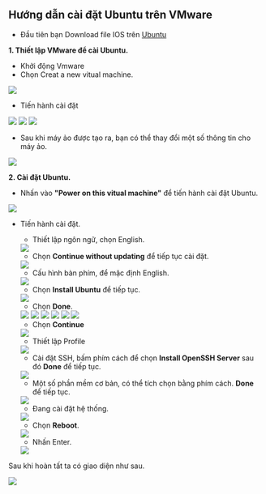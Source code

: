 ﻿## Hướng dẫn cài đặt Ubuntu trên VMware

- Đầu tiên bạn Download file IOS trên [Ubuntu](https://ubuntu.com/download)

**1. Thiết lập VMware để cài Ubuntu.**
- Khởi động Vmware
- Chọn Creat a new vitual machine.

<img src=https://i.imgur.com/bTGXnZb.png>

- Tiến hành cài đặt

<img src=https://i.imgur.com/7WtHvR5.png>

<img src=https://i.imgur.com/AkX4HgA.png>

<img src=https://i.imgur.com/4qJ7pQe.png>

- Sau khi máy ảo được tạo ra, bạn có thể thay đổi một số thông tin cho máy ảo.

<img src=https://i.imgur.com/wYbWVtk.png>

**2. Cài đặt Ubuntu.**

- Nhấn vào **"Power on this vitual machine"** để tiến hành cài đặt Ubuntu.

<img src=https://i.imgur.com/eHgrZW4.png>

- Tiến hành cài đặt.
    - Thiết lập ngôn ngữ, chọn English.
    <img src=https://i.imgur.com/io7JELr.png>
    
    - Chọn **Continue without updating** để tiếp tục cài đặt.
    
    <img src=https://i.imgur.com/d1WNPLS.png>

    - Cấu hình bàn phím, để mặc định English.

    <img src=https://i.imgur.com/2tvKQLI.png>

    - Chọn **Install Ubuntu** để tiếp tục.

    <img src=https://i.imgur.com/Ed7t2c1.png>
    
    - Chọn **Done**. 
        
    <img src=https://i.imgur.com/KSpIqR7.png>

    <img src=https://i.imgur.com/xFxQXhn.png>

    <img src=https://i.imgur.com/LnblADa.png>
    <img src=https://i.imgur.com/0a07Yzr.png>
    <img src=https://i.imgur.com/zEcm9u8.png>
    <img src=https://i.imgur.com/rwf2MAY.png>

    - Chọn **Continue**

    <img src=https://i.imgur.com/wKUAMmL.png>

    - Thiết lập Profile

    <img src=https://i.imgur.com/KpruYeB.png>

    - Cài đặt SSH, bấm phím cách để chọn **Install OpenSSH Server** sau đó **Done** để tiếp tục.

    <img src=https://i.imgur.com/mQM6H09.png>

    - Một số phần mềm cơ bản, có thể tích chọn bằng phím cách. **Done** để tiếp tục.
    <img src=https://i.imgur.com/xr7C0Oe.png>

    - Đang cài đặt hệ thống.
    <img src=https://i.imgur.com/ma2PXLx.png>

    - Chọn **Reboot**.

    <img src=https://i.imgur.com/pxORU4O.png>

    - Nhấn Enter.

    <img src=https://i.imgur.com/CjCoo54.png>




Sau khi hoàn tất ta có giao diện như sau.

   <img src=https://i.imgur.com/01Wxqva.png>
